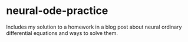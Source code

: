# neural-ode-practice
Includes my solution to a homework in a blog post about neural ordinary differential equations and ways to solve them.
